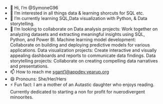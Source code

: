 - 👋 Hi, I’m @SymoneG96
- 👀 I’m interested in all things data & learning shorcuts for SQL etc.
- 🌱 I’m currently learning SQL,Data visualization with Python, & Data storytelling.
- 💞️ I’m looking to collaborate on Data analysis projects: Work together on analyzing datasets and extracting meaningful insights using SQL, Python, and Power BI.
Machine learning model development: Collaborate on building and deploying predictive models for various applications.
Data visualization projects: Create interactive and visually appealing dashboards and reports to communicate data findings.
Data storytelling projects: Collaborate on creating compelling data narratives and presentations.
- 📫 How to reach me sgant1@appdev.yearup.org
- 😄 Pronouns: She/Her/Hers
- ⚡ Fun fact: I am a mother of an Autastic daughter who enjoys reading. Currently dedicated to starting a non for profit for nuerodivergent minoorites. 

<!---
SymoneG96/SymoneG96 is a ✨ special ✨ repository because its `README.md` (this file) appears on your GitHub profile.
You can click the Preview link to take a look at your changes.
--->
